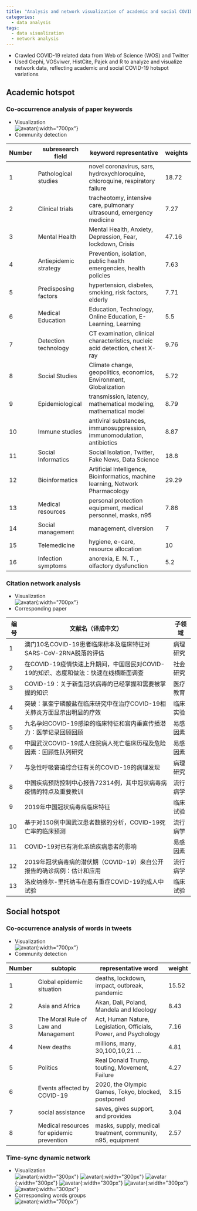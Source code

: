 ```yaml
---
title: "Analysis and network visualization of academic and social COVID-19 hotspot variations"
categories:
  - data analysis
tags:
  - data visualization
  - network analysis
---
```

+ Crawled COVID-19 related data from Web of Science (WOS) and Twitter
+ Used Gephi, VOSviwer, HistCite, Pajek and R to analyze and visualize network data, reflecting academic and social COVID-19 hotspot variations

## Academic hotspot
### Co-occurrence analysis of paper keywords
+ Visualization  
![avatar](/assets/images/covid19_hotspot_variation/1.png){:width="700px"}  
+ Community detection  

| Number | subresearch field | keyword representative | weights |
| --- | --- | --- | --- |
| 1 | Pathological studies | novel coronavirus, sars, hydroxychloroquine, chloroquine, respiratory failure | 18.72 |
| 2 | Clinical trials | tracheotomy, intensive care, pulmonary ultrasound, emergency medicine | 7.27 |
| 3 | Mental Health | Mental Health, Anxiety, Depression, Fear, lockdown, Crisis | 47.16 |
| 4 | Antiepidemic strategy | Prevention, isolation, public health emergencies, health policies | 7.63 |
| 5 | Predisposing factors | hypertension, diabetes, smoking, risk factors, elderly | 7.71 |
| 6 | Medical Education | Education, Technology, Online Education, E-Learning, Learning | 5.5 |
| 7 | Detection technology | CT examination, clinical characteristics, nucleic acid detection, chest X-ray | 9.76 |
| 8 | Social Studies | Climate change, geopolitics, economics, Environment, Globalization | 5.72 |
| 9 | Epidemiological | transmission, latency, mathematical modeling, mathematical model | 8.79 |
| 10 | Immune studies | antiviral substances, immunosuppression, immunomodulation, antibiotics | 8.87 |
| 11 | Social Informatics | Social Isolation, Twitter, Fake News, Data Science | 18.8 |
| 12 | Bioinformatics | Artificial Intelligence, Bioinformatics, machine learning, Network Pharmacology | 29.29 |
| 13 | Medical resources | personal protection equipment, medical personnel, masks, n95 | 7.86 |
| 14 | Social management | management, diversion | 7 |
| 15 | Telemedicine | hygiene, e-care, resource allocation | 10 |
| 16 | Infection symptoms | anorexia,  E. N. T. , olfactory dysfunction | 5.2 |

### Citation network analysis
+ Visualization  
![avatar](/assets/images/covid19_hotspot_variation/2.png){:width="700px"}  
+ Corresponding paper  

| 编号 | 文献名（译成中文） | 子领域 |
| --- | --- | --- |
| 1 | 澳门10名COVID-19患者临床标本及临床特征对SARS-CoV-2RNA脱落的评估 | 病理研究 |
| 2	| 在COVID-19疫情快速上升期间，中国居民对COVID-19的知识、态度和做法：快速在线横断面调查 | 社会研究 |
| 3	| COVID-19：关于新型冠状病毒的已经掌握和需要被掌握的知识 | 医疗教育 |
| 4	| 突破：氯奎宁磷酸盐在临床研究中在治疗COVID-19相关肺炎方面显示出明显的疗效 | 临床实验 |
| 5	| 九名孕妇COVID-19感染的临床特征和宫内垂直传播潜力：医学记录回顾回顾 | 易感因素 |
| 6	| 中国武汉COVID-19成人住院病人死亡临床历程及危险因素：回顾性队列研究 | 易感因素 |
| 7	| 与急性呼吸窘迫综合征有关的COVID-19的病理发现 | 病理研究 |
| 8	| 中国疾病预防控制中心报告72314例，其中冠状病毒病疫情的特点及重要教训 | 流行病学 |
| 9	| 2019年中国冠状病毒病临床特征 | 临床试验 |
| 10 | 基于对150例中国武汉患者数据的分析，COVID-19死亡率的临床预测 | 流行病学 |
| 11 | COVID-19对已有消化系统疾病患者的影响 | 易感因素 |
| 12 | 2019年冠状病毒病的潜伏期（COVID-19）来自公开报告的确诊病例：估计和应用 | 流行病学 |
| 13 | 洛皮纳维尔-里托纳韦在患有重症COVID-19的成人中试验 | 临床试验 |

## Social hotspot
### Co-occurrence analysis of words in tweets
+ Visualization  
![avatar](/assets/images/covid19_hotspot_variation/3.png){:width="700px"}  
+ Community detection  

| Number | subtopic | representative word | weight | 
| --- | --- | --- | --- |  
| 1 | Global epidemic situation | deaths, lockdown, impact, outbreak, pandemic  | 15.52 |
| 2 | Asia and Africa | Akan, Dali, Poland, Mandela and Ideology | 8.43 |
| 3 | The Moral Rule of Law and Management | Act, Human Nature, Legislation, Officials, Power, and Psychology | 7.16 |
| 4 | New deaths | millions, many, 30,100,10,21 … | 4.81 |
| 5 | Politics | Real Donald Trump, touting, Movement, Failure | 4.27 |
| 6 | Events affected by COVID-19 | 2020, the Olympic Games, Tokyo, blocked, postponed | 3.15 |
| 7 | social assistance | saves, gives support, and provides | 3.04 |
| 8 | Medical resources for epidemic prevention | masks, supply, medical treatment, community, n95, equipment | 2.57 |

### Time-sync dynamic network
+ Visualization  
![avatar](/assets/images/covid19_hotspot_variation/4.png "3.22"){:width="300px"}
![avatar](/assets/images/covid19_hotspot_variation/5.png "3.23-3.25"){:width="300px"}
![avatar](/assets/images/covid19_hotspot_variation/6.png "3.26-3.28"){:width="300px"}
![avatar](/assets/images/covid19_hotspot_variation/7.png "3.29-3.31"){:width="300px"}
![avatar](/assets/images/covid19_hotspot_variation/8.png "4.1-4.3"){:width="300px"}
![avatar](/assets/images/covid19_hotspot_variation/9.png "4.4-4.6"){:width="300px"}  
+ Corresponding words groups  
![avatar](/assets/images/covid19_hotspot_variation/10.png){:width="700px"}  